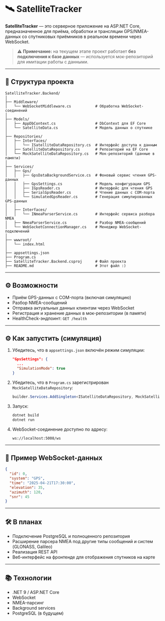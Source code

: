 # 🛰️ SatelliteTracker

**SatelliteTracker** — это серверное приложение на ASP.NET Core, предназначенное для приёма, обработки и трансляции GPS/NMEA-данных со спутниковых приёмников в реальном времени через WebSocket.

> ⚠️ **Примечание:** на текущем этапе проект работает **без подключения к базе данных** — используется мок-репозиторий для имитации работы с данными.

---

## 📁 Структура проекта

```
SatelliteTracker.Backend/
│
├── Middleware/
│   └── WebSocketMiddleware.cs           # Обработка WebSocket-соединений
│
├── Models/
│   ├── AppDbContext.cs                  # DbContext для EF Core
│   └── SatelliteData.cs                 # Модель данных о спутнике
│
├── Repositories/
│   ├── Interfaces/
│   │   └── ISatelliteDataRepository.cs  # Интерфейс доступа к данным
│   ├── SatelliteDataRepository.cs       # Репозиторий на EF Core
│   └── MockSatelliteDataRepository.cs   # Мок-репозиторий (данные в памяти)
│
├── Services/
│   ├── Gps/
│   │   ├── GpsDataBackgroundService.cs  # Фоновый сервис чтения GPS-данных
│   │   ├── GpsSettings.cs               # Модель конфигурации GPS
│   │   ├── IGpsReader.cs                # Интерфейс для чтения GPS
│   │   ├── SerialGpsReader.cs           # Чтение данных с COM-порта
│   │   └── SimulatedGpsReader.cs        # Генерация симулированных GPS-данных
│   │
│   ├── Interfaces/
│   │   └── INmeaParserService.cs        # Интерфейс сервиса разбора NMEA
│   ├── NmeaParserService.cs             # Разбор NMEA-сообщений
│   └── WebSocketConnectionManager.cs    # Менеджер WebSocket-подключений
│
├── wwwroot/
│   └── index.html                       
│
├── appsettings.json                     
├── Program.cs    
├── SatelliteTracker.Backend.csproj      # Файл проекта
├── README.md                            # Этот файл :)
```

---

## ⚙️ Возможности

- Приём GPS-данных с COM-порта (включая симуляцию)
- Разбор NMEA-сообщений
- Отправка актуальных данных клиентам через WebSocket
- Регистрация и хранение данных в мок-репозитории (в памяти)
- HealthCheck-эндпоинт: `GET /health`

---
## ⚙️ Как запустить (симуляция)

1. Убедитесь, что в `appsettings.json` включён режим симуляции:
   ```json
   "GpsSettings": {
     ...
     "SimulationMode": true
   }
   ```

2. Убедитесь, что в `Program.cs` зарегистрирован `MockSatelliteDataRepository`:
   ```csharp
   builder.Services.AddSingleton<ISatelliteDataRepository, MockSatelliteDataRepository>();
   ```

3. Запуск:
   ```bash
   dotnet build
   dotnet run
   ```

4. WebSocket-соединение доступно по адресу:  
   ```
   ws://localhost:5008/ws
   ```

---

## 💬 Пример WebSocket-данных

```json
{
  "id": 0,
  "system": "GPS",
  "time": "2025-04-21T17:30:00",
  "elevation": 35,
  "azimuth": 120,
  "snr": 45
}
```

---

## 🛠️ В планах

- Подключение PostgreSQL и полноценного репозитория
- Расширение парсера NMEA под другие типы сообщений и систем (GLONASS, Galileo)
- Реализация REST API
- Веб-интерфейс на фронтенде для отображения спутников на карте

---

## 📚 Технологии

- .NET 9 / ASP.NET Core
- WebSocket
- NMEA-парсинг
- Background services
- PostgreSQL (в будущем)
